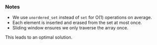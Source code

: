 ### Notes

- We use `unordered_set` instead of `set` for O(1) operations on average.
- Each element is inserted and erased from the set at most once.
- Sliding window ensures we only traverse the array once.

This leads to an optimal solution.
